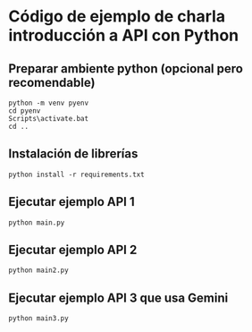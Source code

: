 # Código de ejemplo de charla introducción a API con Python

## Preparar ambiente python (opcional pero recomendable)

```
python -m venv pyenv
cd pyenv
Scripts\activate.bat
cd ..
```

## Instalación de librerías

```
python install -r requirements.txt
```

## Ejecutar ejemplo API 1

```
python main.py
```

## Ejecutar ejemplo API 2

```
python main2.py
```


## Ejecutar ejemplo API 3 que usa Gemini

```
python main3.py
```